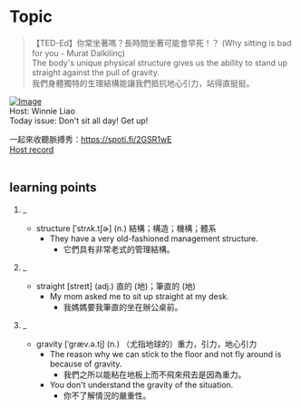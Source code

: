 # Topic

> 【TED-Ed】你常坐著嗎？長時間坐著可能會早死！？ (Why sitting is bad for you - Murat Dalkilinç) <br>
> The body's unique physical structure gives us the ability to stand up straight against the pull of gravity. <br>
> 我們身體獨特的生理結構能讓我們抵抗地心引力，站得直挺挺。 <br>

[![Image](https://cdn.voicetube.com/assets/thumbnails/wUEl8KrMz14.jpg)](https://www.youtube.com/embed/wUEl8KrMz14?rel=0&showinfo=0&cc_load_policy=0&controls=1&autoplay=1&iv_load_policy=3&playsinline=1&wmode=transparent&start=63&end=70&enablejsapi=1&origin=https://tw.voicetube.com&widgetid=1)<br>
Host: Winnie Liao 
<br>Today issue: Don't sit all day! Get up!

一起來收聽脈搏秀：https://spoti.fi/2GSR1wE
<br>
[Host record](https://cdn.voicetube.com/tmp/everyday_records/callmeboss901/4258.mp3)
<br><br>
## learning points
1. _
	* structure  [ˈstrʌk.tʃɚ] (n.) 結構；構造；機構；體系
		- They have a very old-fashioned management structure.
			+ 它們具有非常老式的管理結構。

2. _
	* straight [streɪt] (adj.) 直的 (地)；筆直的 (地)
		- My mom asked me to sit up straight at my desk.
			+ 我媽媽要我筆直的坐在辦公桌前。

3. _
	* gravity [ˈɡræv.ə.t̬i] (n.) （尤指地球的）重力，引力，地心引力
		- The reason why we can stick to the floor and not fly around is because of gravity.
			+ 我們之所以能粘在地板上而不飛來飛去是因為重力。
		- You don't understand the gravity of the situation.
			+ 你不了解情況的嚴重性。
